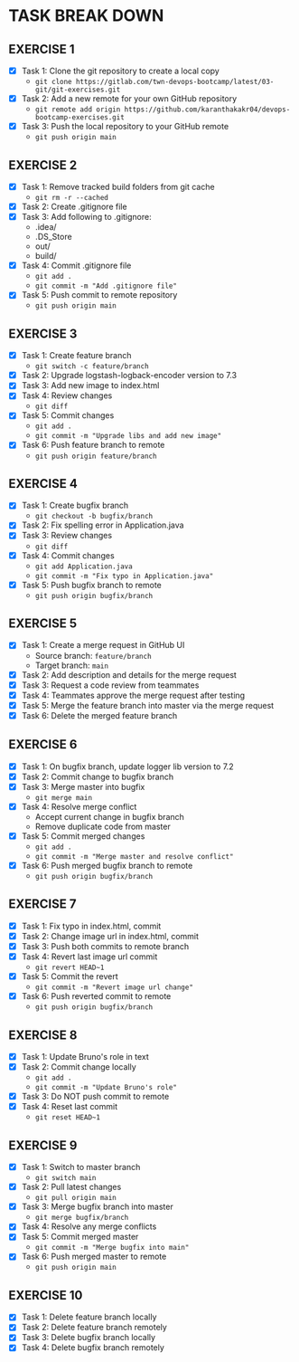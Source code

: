 # TASK BREAK DOWN

## EXERCISE 1

- [x] Task 1: Clone the git repository to create a local copy
  - `git clone https://gitlab.com/twn-devops-bootcamp/latest/03-git/git-exercises.git`
- [x] Task 2: Add a new remote for your own GitHub repository
  - `git remote add origin https://github.com/karanthakakr04/devops-bootcamp-exercises.git`
- [x] Task 3: Push the local repository to your GitHub remote
  - `git push origin main`

## EXERCISE 2

- [x] Task 1: Remove tracked build folders from git cache
  - `git rm -r --cached`
- [x] Task 2: Create .gitignore file
- [x] Task 3: Add following to .gitignore:
  - .idea/
  - .DS_Store
  - out/
  - build/
- [x] Task 4: Commit .gitignore file
  - `git add .`
  - `git commit -m "Add .gitignore file"`
- [x] Task 5: Push commit to remote repository
  - `git push origin main`

## EXERCISE 3

- [x] Task 1: Create feature branch
  - `git switch -c feature/branch`
- [x] Task 2: Upgrade logstash-logback-encoder version to 7.3
- [x] Task 3: Add new image to index.html
- [x] Task 4: Review changes
  - `git diff`
- [x] Task 5: Commit changes
  - `git add .`
  - `git commit -m "Upgrade libs and add new image"`
- [x] Task 6: Push feature branch to remote
  - `git push origin feature/branch`

## EXERCISE 4

- [x] Task 1: Create bugfix branch
  - `git checkout -b bugfix/branch`
- [x] Task 2: Fix spelling error in Application.java
- [x] Task 3: Review changes
  - `git diff`
- [x] Task 4: Commit changes
  - `git add Application.java`
  - `git commit -m "Fix typo in Application.java"`
- [x] Task 5: Push bugfix branch to remote
  - `git push origin bugfix/branch`

## EXERCISE 5

- [x] Task 1: Create a merge request in GitHub UI
  - Source branch: `feature/branch`
  - Target branch: `main`
- [x] Task 2: Add description and details for the merge request
- [x] Task 3: Request a code review from teammates
- [x] Task 4: Teammates approve the merge request after testing
- [x] Task 5: Merge the feature branch into master via the merge request
- [x] Task 6: Delete the merged feature branch

## EXERCISE 6

- [x] Task 1: On bugfix branch, update logger lib version to 7.2
- [x] Task 2: Commit change to bugfix branch
- [x] Task 3: Merge master into bugfix
  - `git merge main`
- [x] Task 4: Resolve merge conflict
  - Accept current change in bugfix branch
  - Remove duplicate code from master
- [x] Task 5: Commit merged changes
  - `git add .`
  - `git commit -m "Merge master and resolve conflict"`
- [x] Task 6: Push merged bugfix branch to remote
  - `git push origin bugfix/branch`

## EXERCISE 7

- [x] Task 1: Fix typo in index.html, commit
- [x] Task 2: Change image url in index.html, commit
- [x] Task 3: Push both commits to remote branch
- [x] Task 4: Revert last image url commit
  - `git revert HEAD~1`
- [x] Task 5: Commit the revert
  - `git commit -m "Revert image url change"`
- [x] Task 6: Push reverted commit to remote
  - `git push origin bugfix/branch`

## EXERCISE 8

- [x] Task 1: Update Bruno's role in text
- [x] Task 2: Commit change locally
  - `git add .`
  - `git commit -m "Update Bruno's role"`
- [x] Task 3: Do NOT push commit to remote
- [x] Task 4: Reset last commit
  - `git reset HEAD~1`

## EXERCISE 9

- [x] Task 1: Switch to master branch
  - `git switch main`
- [x] Task 2: Pull latest changes
  - `git pull origin main`
- [x] Task 3: Merge bugfix branch into master
  - `git merge bugfix/branch`
- [x] Task 4: Resolve any merge conflicts
- [x] Task 5: Commit merged master
  - `git commit -m "Merge bugfix into main"`
- [x] Task 6: Push merged master to remote
  - `git push origin main`

## EXERCISE 10

- [x] Task 1: Delete feature branch locally
- [x] Task 2: Delete feature branch remotely
- [x] Task 3: Delete bugfix branch locally
- [x] Task 4: Delete bugfix branch remotely
